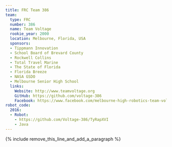 ```yaml
---
title: FRC Team 386
team:
  type: FRC
  number: 386
  name: Team Voltage
  rookie_year: 2000
  location: Melbourne, Florida, USA
  sponsors:
  - Tippmann Innovation
  - School Board of Brevard County
  - Rockwell Collins
  - Total Travel Marine
  - The State of Florida
  - Florida Breeze
  - NASA GSDO
  - Melbourne Senior High School
  links:
    Website: http://www.teamvoltage.org
    GitHub: https://github.com/voltage-386
    Facebook: https://www.facebook.com/melbourne-high-robotics-team-voltage-386-240558622733389
robot_code:
  2016:
  - Robot:
    - https://github.com/Voltage-386/TyRapXVI
    - Java
---
```


{% include remove_this_line_and_add_a_paragraph %}